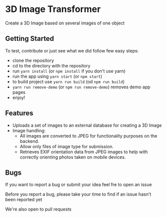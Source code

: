 # 3D Image Transformer
Create a 3D Image based on several images of one object

## Getting Started
To test, contribute or just see what we did follow few easy steps:
- clone the repository
- cd to the directory with the repository
- run `yarn install` (or `npm install` if you don't use yarn)
- run the app using `yarn start` (or `npm start`)
- to build project use `yarn run build` (od `npm run build`)
- `yarn run remove-demo` (or `npm run remove-demo`) removes demo app pages
- enjoy!

## Features
- Uploads a set of images to an external database for creating a 3D Image
- Image handling:
  - All images are converted to JPEG for functionality purposes on the backend.
  - Allow only files of image type for submission.
  - Retrieves EXIF orientation data from JPEG images to help with correctly orienting photos taken on mobile devices.

## Bugs
If you want to report a bug or submit your idea feel fre to open an issue

Before you report a bug, please take your time to find if an issue hasn't been reported yet

We're also open to pull requests
